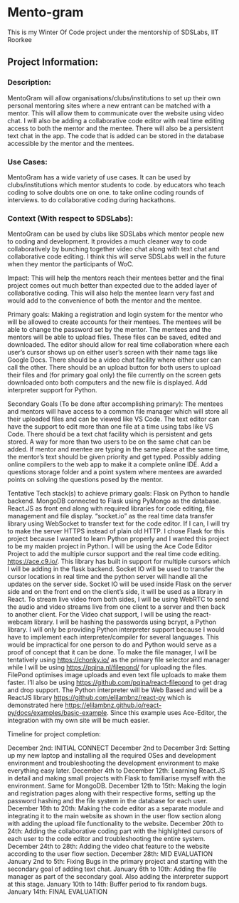<h1>Mento-gram</h1>
This is my Winter Of Code project under the mentorship of SDSLabs, IIT Roorkee

<h2>Project Information:</h2>

<h3>Description:</h3>
MentoGram will allow organisations/clubs/institutions to set up their own personal mentoring sites where a new entrant can be matched with a mentor. This will allow them to communicate over the website using video chat. I will also be adding a collaborative code editor with real time editing access to both the mentor and the mentee. There will also be a persistent text chat in the app. The code that is added can be stored in the database accessible by the mentor and the mentees.

<h3>Use Cases:</h3>
MentoGram has a wide variety of use cases.
It can be used 
by clubs/institutions which mentor students to code. 
by educators who teach coding to solve doubts one on one.
to take online coding rounds of interviews.
to do collaborative coding during hackathons.


<h3>Context (With respect to SDSLabs):</h3>
MentoGram can be used by clubs like SDSLabs which mentor people new to coding and development. It provides a much cleaner way to code collaboratively by bunching together video chat along with text chat and collaborative code editing. I think this will serve SDSLabs well in the future when they mentor the participants of WoC.

Impact:
This will help the mentors reach their mentees better and the final project comes out much better than expected due to the added layer of collaborative coding. This will also help the mentee learn very fast and would add to the convenience of both the mentor and the mentee.

Primary goals:
Making a registration and login system for the mentor who will be allowed to create accounts for their mentees. The mentees will be able to change the password set by the mentor.
The mentees and the mentors will be able to upload files. These files can be saved, edited and downloaded.
The editor should allow for real time collaboration where each user’s cursor shows up on either user’s screen with their name tags like Google Docs.
There should be a video chat facility where either user can call the other.
There should be an upload button for both users to upload their files and (for primary goal only) the file currently on the screen gets downloaded onto both computers and the new file is displayed. 
Add interpreter support for Python.

Secondary Goals (To be done after accomplishing primary):
The mentees and mentors will have access to a common file manager which will store all their uploaded files and can be viewed like VS Code.
The text editor can have the support to edit more than one file at a time using tabs like VS Code.
There should be a text chat facility which is persistent and gets stored.
A way for more than two users to be on the same chat can be added. 
If mentor and mentee are typing in the same place at the same time, the mentor’s text should be given priority and get typed.
Possibly adding online compilers to the web app to make it a complete online IDE.
Add a questions storage folder and a point system where mentees are awarded points on solving the questions posed by the mentor.


Tentative Tech stack(s) to achieve primary goals:
Flask on Python to handle backend.
MongoDB connected to Flask using PyMongo as the database.
React.JS as front end along with required libraries for code editing, file management and file display.
“socket.io” as the real time data transfer library using WebSocket to transfer text for the code editor.
If I can, I will try to make the server HTTPS instead of plain old HTTP.
I chose Flask for this project because I wanted to learn Python properly and I wanted this project to be my maiden project in Python.
I will be using the Ace Code Editor Project to add the multiple cursor support and the real time code editing. https://ace.c9.io/. This library has built in support for multiple cursors which I will be adding in the flask backend.
Socket IO will be used to transfer the cursor locations in real time and the python server will handle all the updates on the server side. Socket IO will be used inside Flask on the server side and on the front end on the client’s side, it will be used as a library in React.
To stream live video from both sides, I will be using WebRTC to send the audio and video streams live from one client to a server and then back to another client.
For the Video chat support, I will be using the react-webcam library.
I will be hashing the passwords using bcrypt, a Python library.
I will only be providing Python interpreter support because I would have to implement each interpreter/compiler for several languages. This would be impractical for one person to do and Python would serve as a proof of concept that it can be done.
To make the file manager, I will be tentatively using https://chonky.io/ as the primary file selector and manager while I will be using https://pqina.nl/filepond/ for uploading the files. FilePond optimises image uploads and even text file uploads to make them faster. I’ll also be using https://github.com/pqina/react-filepond to get drag and drop support.
The Python interpreter will be Web Based and will be a ReactJS library https://github.com/elilambnz/react-py which is demonstrated here https://elilambnz.github.io/react-py/docs/examples/basic-example. Since this example uses Ace-Editor, the integration with my own site will be much easier. 


Timeline for project completion:

December 2nd: INITIAL CONNECT
December 2nd to December 3rd: Setting up my new laptop and installing all the required OSes and development environment and troubleshooting the development environment to make everything easy later.
December 4th to December 12th: Learning React.JS in detail and making small projects with Flask to familiarise myself with the environment. Same for MongoDB.
December 12th to 15th: Making the login and registration pages along with their respective forms, setting up the password hashing and the file system in the database for each user.
December 16th to 20th: Making the code editor as a separate module and integrating it to the main website as shown in the user flow section along with adding the upload file functionality to the website.
December 20th to 24th: Adding the collaborative coding part with the highlighted cursors of each user to the code editor and troubleshooting the entire system.
December 24th to 28th: Adding the video chat feature to the website according to the user flow section. 
December 28th: MID EVALUATION
January 2nd to 5th: Fixing Bugs in the primary project and starting with the secondary goal of adding text chat.
January 6th to 10th: Adding the file manager as part of the secondary goal. Also adding the interpreter support at this stage.
January 10th to 14th: Buffer period to fix random bugs.
January 14th: FINAL EVALUATION
